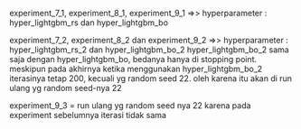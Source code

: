 experiment_7_1, experiment_8_1, experiment_9_1 =>> hyperparameter : hyper_lightgbm_rs dan hyper_lightgbm_bo

experiment_7_2, experiment_8_2 dan experiment_9_2 =>> hyperparameter : hyper_lightgbm_rs_2 dan hyper_lightgbm_bo_2
hyper_lightgbm_bo_2 sama saja dengan hyper_lightgbm_bo, bedanya hanya di stopping point. meskipun pada akhirnya 
ketika menggunakan hyper_lightgbm_bo_2 iterasinya tetap 200, kecuali yg random seed 22. oleh karena itu akan di run ulang yg random seed-nya 22 

experiment_9_3 = run ulang yg random seed nya 22 karena pada experiment sebelumnya iterasi tidak sama